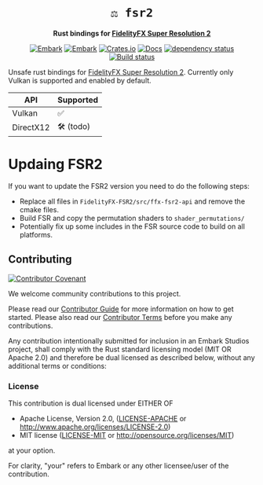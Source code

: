 <!-- Allow this file to not have a first line heading -->
<!-- markdownlint-disable-file MD041 no-emphasis-as-heading -->

<!-- inline html -->
<!-- markdownlint-disable-file MD033 -->

<div align="center">

<!--- FIXME: Pick an emoji and name your project! --->
# `⚖ fsr2`

<!--- FIXME: Write short catchy description/tagline of project --->
**Rust bindings for [FidelityFX Super Resolution 2](https://github.com/GPUOpen-Effects/FidelityFX-FSR2)**

<!--- FIXME: Update crate, repo and CI workflow names here! Remove any that are not relevant --->

[![Embark](https://img.shields.io/badge/embark-open%20source-blueviolet.svg)](https://embark.dev)
[![Embark](https://img.shields.io/badge/discord-ark-%237289da.svg?logo=discord)](https://discord.gg/dAuKfZS)
[![Crates.io](https://img.shields.io/crates/v/fsr2.svg)](https://crates.io/crates/fsr2)
[![Docs](https://docs.rs/fsr2/badge.svg)](https://docs.rs/rust-gpu)
[![dependency status](https://deps.rs/repo/github/EmbarkStudios/fsr2/status.svg)](https://deps.rs/repo/github/EmbarkStudios/fsr2)
[![Build status](https://github.com/EmbarkStudios/fsr2/workflows/CI/badge.svg)](https://github.com/EmbarkStudios/fsr2/actions)
</div>

Unsafe rust bindings for [FidelityFX Super Resolution 2](https://github.com/GPUOpen-Effects/FidelityFX-FSR2). Currently only Vulkan is supported and enabled by default.

API | Supported
--|--
Vulkan | ✅
DirectX12 | 🛠 (todo)

# Updaing FSR2

If you want to update the FSR2 version you need to do the following steps:

* Replace all files in `FidelityFX-FSR2/src/ffx-fsr2-api` and remove the cmake files.
* Build FSR and copy the permutation shaders to `shader_permutations/`
* Potentially fix up some includes in the FSR source code to build on all platforms.

## Contributing

[![Contributor Covenant](https://img.shields.io/badge/contributor%20covenant-v1.4-ff69b4.svg)](CODE_OF_CONDUCT.md)

We welcome community contributions to this project.

Please read our [Contributor Guide](CONTRIBUTING.md) for more information on how to get started.
Please also read our [Contributor Terms](CONTRIBUTING.md#contributor-terms) before you make any contributions.

Any contribution intentionally submitted for inclusion in an Embark Studios project, shall comply with the Rust standard licensing model (MIT OR Apache 2.0) and therefore be dual licensed as described below, without any additional terms or conditions:

### License

This contribution is dual licensed under EITHER OF

- Apache License, Version 2.0, ([LICENSE-APACHE](LICENSE-APACHE) or <http://www.apache.org/licenses/LICENSE-2.0>)
- MIT license ([LICENSE-MIT](LICENSE-MIT) or <http://opensource.org/licenses/MIT>)

at your option.

For clarity, "your" refers to Embark or any other licensee/user of the contribution.
